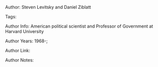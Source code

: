 Author: Steven Levitsky and Daniel Ziblatt

Tags:

Author Info:  American political scientist and Professor of Government at Harvard University

Author Years: 1968-;

Author Link:  

Author Notes:


